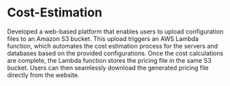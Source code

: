 # Cost-Estimation
Developed a web-based platform that enables users to upload configuration files to an Amazon S3 bucket. This upload triggers an AWS Lambda function, which automates the cost estimation process for the servers and databases based on the provided configurations. Once the cost calculations are complete, the Lambda function stores the pricing file in the same S3 bucket. Users can then seamlessly download the generated pricing file directly from the website. 
